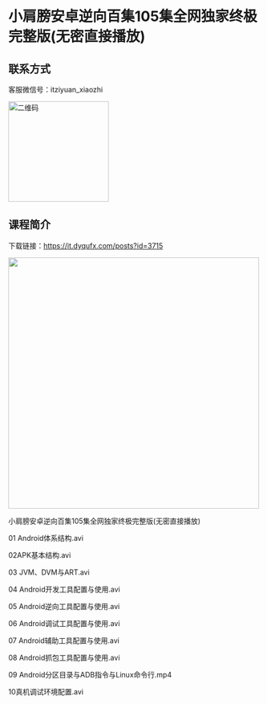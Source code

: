 # 小肩膀安卓逆向百集105集全网独家终极完整版(无密直接播放)

## 联系方式

客服微信号：itziyuan_xiaozhi

<img src="https://ziyuanyun.oss-cn-guangzhou.aliyuncs.com/common/20240614073449/666b82192834a.jpg" width="200" height="200" alt="二维码">

## 课程简介

下载链接：https://it.dyqufx.com/posts?id=3715

<img src="https://ziyuanyun.oss-cn-guangzhou.aliyuncs.com/yun/20240515185311/664494172abbf.jpg" width="500" alt="">

  小肩膀安卓逆向百集105集全网独家终极完整版(无密直接播放)



 01 Android体系结构.avi

 02APK基本结构.avi

 03 JVM、DVM与ART.avi

 04 Android开发工具配置与使用.avi

 05 Android逆向工具配置与使用.avi

 06 Android调试工具配置与使用.avi

 07 Android辅助工具配置与使用.avi

 08 Android抓包工具配置与使用.avi

 09 Android分区目录与ADB指令与Linux命令行.mp4

 10真机调试环境配置.avi

  